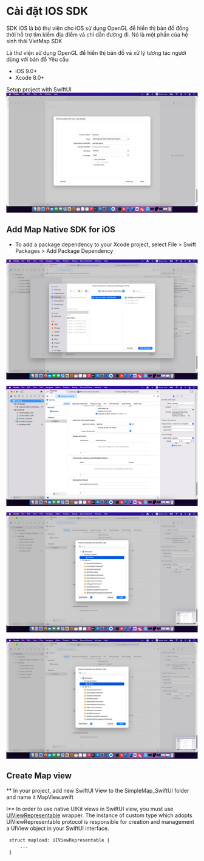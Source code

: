 # Cài đặt  IOS SDK
SDK iOS là bộ thư viện cho iOS sử dụng OpenGL để hiển thị bản đồ đồng thời hỗ trợ tìm kiếm địa điểm và chỉ dẫn đường đi.
Nó là một phần của hệ sinh thái VietMap SDK

Là thư viện sử dụng OpenGL để hiển thị bản đồ và xử lý tương tác người dùng với bản đồ
Yêu cầu
* iOS 9.0+
* Xcode 8.0+

Setup project with SwiftUI
![](./img/img_1.png)

## Add Map Native SDK for iOS
* To add a package dependency to your Xcode project, select File > Swift Packages > Add Package Dependency

!["add swft package local"](./img/img_2.png)

![](./img/img_3.png)

![](./img/img_4.png)

![](./img/img_4.png)


## Create Map view
** In your project, add new SwiftUI View to the SimpleMap_SwiftUI folder and name it MapView.swift

I** In order to use native UIKit views in SwiftUI view, you must use [UIViewRepresentable](https://developer.apple.com/documentation/swiftui/uiviewrepresentable) wrapper. The instance of custom type which adopts UIViewRepresentable protocol is responsible for creation and management a UIView object in your SwiftUI interface.

     struct mapload: UIViewRepresentable {
         ...
     }
